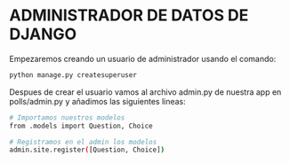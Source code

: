

# ADMINISTRADOR DE DATOS DE DJANGO

Empezaremos creando un usuario de administrador usando el comando:
```sh
python manage.py createsuperuser
```

Despues de crear el usuario vamos al archivo admin.py de nuestra app en polls/admin.py
y añadimos las siguientes lineas:

```sh
# Importamos nuestros modelos
from .models import Question, Choice

# Registramos en el admin los modelos
admin.site.register([Question, Choice])
```